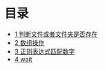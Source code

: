 # 目录

- <a href="#title1">1 判断文件或者文件夹是否存在</a> 
- <a href="#title2">2 数组操作</a> 
- <a href="#title3">3 正则表达式匹配数字</a> 
- <a href="#title4">4 wait</a> 
<!--stackedit_data:
eyJoaXN0b3J5IjpbLTExNjIyMDMyNTJdfQ==
-->